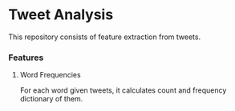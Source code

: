 # Tweet Analysis

This repository consists of feature extraction from tweets.

### Features

1) Word Frequencies
   
   For each word given tweets, it calculates count and frequency dictionary of them.
